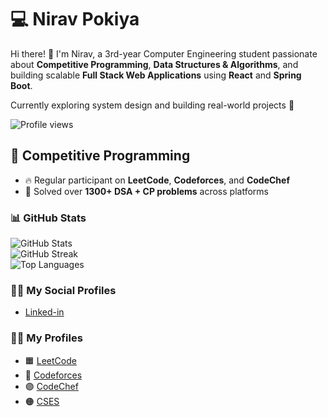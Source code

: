 # 💻 Nirav Pokiya

Hi there! 👋 I'm Nirav, a 3rd-year Computer Engineering student passionate about **Competitive Programming**, **Data Structures & Algorithms**, and building scalable **Full Stack Web Applications** using **React** and **Spring Boot**.

Currently exploring system design and building real-world projects 🚀

![Profile views](https://komarev.com/ghpvc/?username=niravpokiya&color=blue)

## 🏹 Competitive Programming
- 🔥 Regular participant on **LeetCode**, **Codeforces**, and **CodeChef**
- 🧠 Solved over **1300+ DSA + CP problems** across platforms

### 📊 GitHub Stats

![GitHub Stats](https://github-readme-stats.vercel.app/api?username=niravpokiya&show_icons=true&theme=radical)  
![GitHub Streak](https://streak-stats.demolab.com?user=niravpokiya&theme=radical)  
![Top Languages](https://github-readme-stats.vercel.app/api/top-langs/?username=niravpokiya&layout=compact&theme=radical)  

### 👨‍💻 My Social Profiles
- [Linked-in](https://www.linkedin.com/in/nirav-pokiya/)
  
### 👨‍💻 My Profiles
- 🟧 [LeetCode](https://leetcode.com/Niravpokiya)
- 🔵 [Codeforces](https://codeforces.com/profile/Niravpokiya)
- 🟣 [CodeChef](https://www.codechef.com/users/niravpokiya)
- 🟠 [CSES](https://cses.fi/user/223924)
